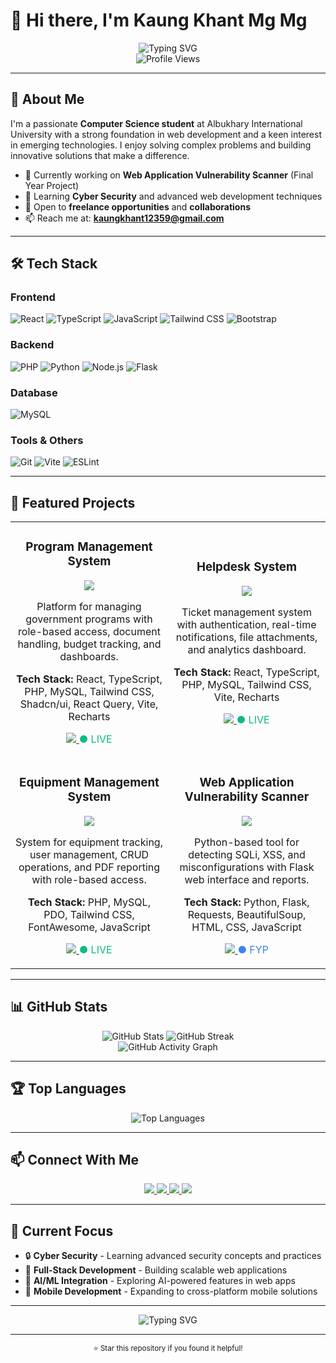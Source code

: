 # 👋 Hi there, I'm Kaung Khant Mg Mg

<div align="center">
  <img src="https://readme-typing-svg.herokuapp.com?font=Fira+Code&weight=500&size=28&pause=1000&color=6366F1&center=true&vCenter=true&width=435&lines=Full-Stack+Developer;Problem+Solver;Tech+Enthusiast" alt="Typing SVG" />
</div>

<div align="center">
  <img src="https://komarev.com/ghpvc/?username=Irrfan47&style=flat-square&color=6366F1" alt="Profile Views" />
</div>

---

## 🚀 About Me

I'm a passionate **Computer Science student** at Albukhary International University with a strong foundation in web development and a keen interest in emerging technologies. I enjoy solving complex problems and building innovative solutions that make a difference.

- 🔭 Currently working on **Web Application Vulnerability Scanner** (Final Year Project)
- 🌱 Learning **Cyber Security** and advanced web development techniques
- 💼 Open to **freelance opportunities** and **collaborations**
- 📫 Reach me at: **kaungkhant12359@gmail.com**

---

## 🛠️ Tech Stack

### Frontend
![React](https://img.shields.io/badge/React-20232A?style=for-the-badge&logo=react&logoColor=61DAFB)
![TypeScript](https://img.shields.io/badge/TypeScript-007ACC?style=for-the-badge&logo=typescript&logoColor=white)
![JavaScript](https://img.shields.io/badge/JavaScript-F7DF1E?style=for-the-badge&logo=javascript&logoColor=black)
![Tailwind CSS](https://img.shields.io/badge/Tailwind_CSS-38B2AC?style=for-the-badge&logo=tailwind-css&logoColor=white)
![Bootstrap](https://img.shields.io/badge/Bootstrap-563D7C?style=for-the-badge&logo=bootstrap&logoColor=white)

### Backend
![PHP](https://img.shields.io/badge/PHP-777BB4?style=for-the-badge&logo=php&logoColor=white)
![Python](https://img.shields.io/badge/Python-3776AB?style=for-the-badge&logo=python&logoColor=white)
![Node.js](https://img.shields.io/badge/Node.js-43853D?style=for-the-badge&logo=node.js&logoColor=white)
![Flask](https://img.shields.io/badge/Flask-000000?style=for-the-badge&logo=flask&logoColor=white)

### Database
![MySQL](https://img.shields.io/badge/MySQL-4479A1?style=for-the-badge&logo=mysql&logoColor=white)

### Tools & Others
![Git](https://img.shields.io/badge/Git-F05032?style=for-the-badge&logo=git&logoColor=white)
![Vite](https://img.shields.io/badge/Vite-646CFF?style=for-the-badge&logo=vite&logoColor=white)
![ESLint](https://img.shields.io/badge/ESLint-4B32C3?style=for-the-badge&logo=eslint&logoColor=white)

---

## 🎯 Featured Projects

<table>
  <tr>
    <td width="50%">
      <h3 align="center">Program Management System</h3>
      <div align="center">
        <a href="https://github.com/Irrfan47/Kedah-Plan-Hub" target="_blank">
          <img src="https://github-readme-stats.vercel.app/api/pin/?username=Irrfan47&repo=Kedah-Plan-Hub&theme=radical&hide_border=false&include_all_commits=false&count_private=false&layout=compact" />
        </a>
      </div>
      <p align="center">
        Platform for managing government programs with role-based access, document handling, budget tracking, and dashboards.
      </p>
      <p align="center">
        <strong>Tech Stack:</strong> React, TypeScript, PHP, MySQL, Tailwind CSS, Shadcn/ui, React Query, Vite, Recharts
      </p>
      <p align="center">
        <a href="https://github.com/Irrfan47/Kedah-Plan-Hub" target="_blank">
          <img src="https://img.shields.io/badge/Code-000000?style=for-the-badge&logo=GitHub&logoColor=white" />
        </a>
        <span style="color: #10B981;">● LIVE</span>
      </p>
    </td>
    <td width="50%">
      <h3 align="center">Helpdesk System</h3>
      <div align="center">
        <a href="https://github.com/Irrfan47/helpdesk" target="_blank">
          <img src="https://github-readme-stats.vercel.app/api/pin/?username=Irrfan47&repo=helpdesk&theme=radical&hide_border=false&include_all_commits=false&count_private=false&layout=compact" />
        </a>
      </div>
      <p align="center">
        Ticket management system with authentication, real-time notifications, file attachments, and analytics dashboard.
      </p>
      <p align="center">
        <strong>Tech Stack:</strong> React, TypeScript, PHP, MySQL, Tailwind CSS, Vite, Recharts
      </p>
      <p align="center">
        <a href="https://github.com/Irrfan47/helpdesk" target="_blank">
          <img src="https://img.shields.io/badge/Code-000000?style=for-the-badge&logo=GitHub&logoColor=white" />
        </a>
        <span style="color: #10B981;">● LIVE</span>
      </p>
    </td>
  </tr>
  <tr>
    <td width="50%">
      <h3 align="center">Equipment Management System</h3>
      <div align="center">
        <a href="https://github.com/Irrfan47/equipment_management_system" target="_blank">
          <img src="https://github-readme-stats.vercel.app/api/pin/?username=Irrfan47&repo=equipment_management_system&theme=radical&hide_border=false&include_all_commits=false&count_private=false&layout=compact" />
        </a>
      </div>
      <p align="center">
        System for equipment tracking, user management, CRUD operations, and PDF reporting with role-based access.
      </p>
      <p align="center">
        <strong>Tech Stack:</strong> PHP, MySQL, PDO, Tailwind CSS, FontAwesome, JavaScript
      </p>
      <p align="center">
        <a href="https://github.com/Irrfan47/equipment_management_system" target="_blank">
          <img src="https://img.shields.io/badge/Code-000000?style=for-the-badge&logo=GitHub&logoColor=white" />
        </a>
        <span style="color: #10B981;">● LIVE</span>
      </p>
    </td>
    <td width="50%">
      <h3 align="center">Web Application Vulnerability Scanner</h3>
      <div align="center">
        <a href="https://github.com/Irrfan47/Web-Application-Vulnerability-Scanner" target="_blank">
          <img src="https://github-readme-stats.vercel.app/api/pin/?username=Irrfan47&repo=Web-Application-Vulnerability-Scanner&theme=radical&hide_border=false&include_all_commits=false&count_private=false&layout=compact" />
        </a>
      </div>
      <p align="center">
        Python-based tool for detecting SQLi, XSS, and misconfigurations with Flask web interface and reports.
      </p>
      <p align="center">
        <strong>Tech Stack:</strong> Python, Flask, Requests, BeautifulSoup, HTML, CSS, JavaScript
      </p>
      <p align="center">
        <a href="https://github.com/Irrfan47/Web-Application-Vulnerability-Scanner" target="_blank">
          <img src="https://img.shields.io/badge/Code-000000?style=for-the-badge&logo=GitHub&logoColor=white" />
        </a>
        <span style="color: #3B82F6;">● FYP</span>
      </p>
    </td>
  </tr>
</table>

---

## 📊 GitHub Stats

<div align="center">
  <img src="https://github-readme-stats.vercel.app/api?username=Irrfan47&show_icons=true&theme=radical&hide_border=false&include_all_commits=false&count_private=false" alt="GitHub Stats" />
  <img src="https://github-readme-streak-stats.herokuapp.com/?user=Irrfan47&theme=radical&hide_border=false" alt="GitHub Streak" />
</div>

<div align="center">
  <img src="https://github-readme-activity-graph.vercel.app/graph?username=Irrfan47&theme=radical&hide_border=false" alt="GitHub Activity Graph" />
</div>

---

## 🏆 Top Languages

<div align="center">
  <img src="https://github-readme-stats.vercel.app/api/top-langs/?username=Irrfan47&theme=radical&hide_border=false&include_all_commits=false&count_private=false&layout=compact" alt="Top Languages" />
</div>

---

## 📫 Connect With Me

<div align="center">
  <a href="https://github.com/Irrfan47" target="_blank">
    <img src="https://img.shields.io/badge/GitHub-100000?style=for-the-badge&logo=github&logoColor=white" />
  </a>
  <a href="https://www.linkedin.com/in/kaung-khant-mg-mg-26a98821a/" target="_blank">
    <img src="https://img.shields.io/badge/LinkedIn-0077B5?style=for-the-badge&logo=linkedin&logoColor=white" />
  </a>
  <a href="mailto:kaungkhant12359@gmail.com">
    <img src="https://img.shields.io/badge/Gmail-D14836?style=for-the-badge&logo=gmail&logoColor=white" />
  </a>
  <a href="https://wa.me/601137643617" target="_blank">
    <img src="https://img.shields.io/badge/WhatsApp-25D366?style=for-the-badge&logo=whatsapp&logoColor=white" />
  </a>
</div>

---

## 🎯 Current Focus

- 🔒 **Cyber Security** - Learning advanced security concepts and practices
- 🚀 **Full-Stack Development** - Building scalable web applications
- 🤖 **AI/ML Integration** - Exploring AI-powered features in web apps
- 📱 **Mobile Development** - Expanding to cross-platform mobile solutions

---

<div align="center">
  <img src="https://readme-typing-svg.herokuapp.com?font=Fira+Code&weight=500&size=20&pause=1000&color=6366F1&center=true&vCenter=true&width=435&lines=Thanks+for+visiting+my+profile!;Let's+connect+and+build+something+amazing+together!" alt="Typing SVG" />
</div>

---

<div align="center">
  <sub>⭐ Star this repository if you found it helpful!</sub>
</div>
